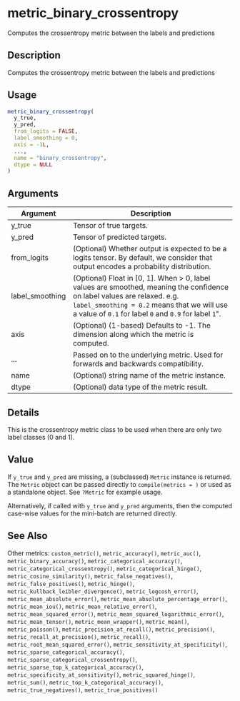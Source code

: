 # metric_binary_crossentropy


Computes the crossentropy metric between the labels and predictions




## Description

Computes the crossentropy metric between the labels and predictions





## Usage
```r
metric_binary_crossentropy(
  y_true,
  y_pred,
  from_logits = FALSE,
  label_smoothing = 0,
  axis = -1L,
  ...,
  name = "binary_crossentropy",
  dtype = NULL
)
```




## Arguments


Argument      |Description
------------- |----------------
y_true | Tensor of true targets.
y_pred | Tensor of predicted targets.
from_logits | (Optional) Whether output is expected to be a logits tensor. By default, we consider that output encodes a probability distribution.
label_smoothing | (Optional) Float in [0, 1]. When > 0, label values are smoothed, meaning the confidence on label values are relaxed. e.g. ``label_smoothing = 0.2`` means that we will use a value of ``0.1`` for label ``0`` and ``0.9`` for label ``1``".
axis | (Optional) (1-based) Defaults to -1. The dimension along which the metric is computed.
... | Passed on to the underlying metric. Used for forwards and backwards compatibility.
name | (Optional) string name of the metric instance.
dtype | (Optional) data type of the metric result.




## Details

This is the crossentropy metric class to be used when there are only two
label classes (0 and 1).





## Value

If ``y_true`` and ``y_pred`` are missing, a (subclassed) ``Metric``
instance is returned. The ``Metric`` object can be passed directly to
``compile(metrics = )`` or used as a standalone object. See ``?Metric`` for
example usage.

Alternatively, if called with ``y_true`` and ``y_pred`` arguments, then the
computed case-wise values for the mini-batch are returned directly.






## See Also

Other metrics: 
`custom_metric()`,
`metric_accuracy()`,
`metric_auc()`,
`metric_binary_accuracy()`,
`metric_categorical_accuracy()`,
`metric_categorical_crossentropy()`,
`metric_categorical_hinge()`,
`metric_cosine_similarity()`,
`metric_false_negatives()`,
`metric_false_positives()`,
`metric_hinge()`,
`metric_kullback_leibler_divergence()`,
`metric_logcosh_error()`,
`metric_mean_absolute_error()`,
`metric_mean_absolute_percentage_error()`,
`metric_mean_iou()`,
`metric_mean_relative_error()`,
`metric_mean_squared_error()`,
`metric_mean_squared_logarithmic_error()`,
`metric_mean_tensor()`,
`metric_mean_wrapper()`,
`metric_mean()`,
`metric_poisson()`,
`metric_precision_at_recall()`,
`metric_precision()`,
`metric_recall_at_precision()`,
`metric_recall()`,
`metric_root_mean_squared_error()`,
`metric_sensitivity_at_specificity()`,
`metric_sparse_categorical_accuracy()`,
`metric_sparse_categorical_crossentropy()`,
`metric_sparse_top_k_categorical_accuracy()`,
`metric_specificity_at_sensitivity()`,
`metric_squared_hinge()`,
`metric_sum()`,
`metric_top_k_categorical_accuracy()`,
`metric_true_negatives()`,
`metric_true_positives()`



